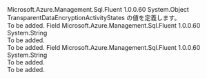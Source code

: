 <Type Name="TransparentDataEncryptionActivityStates" FullName="Microsoft.Azure.Management.Sql.Fluent.Models.TransparentDataEncryptionActivityStates">
  <TypeSignature Language="C#" Value="public static class TransparentDataEncryptionActivityStates" />
  <TypeSignature Language="ILAsm" Value=".class public auto ansi abstract sealed beforefieldinit TransparentDataEncryptionActivityStates extends System.Object" />
  <TypeSignature Language="DocId" Value="T:Microsoft.Azure.Management.Sql.Fluent.Models.TransparentDataEncryptionActivityStates" />
  <TypeSignature Language="VB.NET" Value="Public Class TransparentDataEncryptionActivityStates" />
  <TypeSignature Language="F#" Value="type TransparentDataEncryptionActivityStates = class" />
  <AssemblyInfo>
    <AssemblyName>Microsoft.Azure.Management.Sql.Fluent</AssemblyName>
    <AssemblyVersion>1.0.0.60</AssemblyVersion>
  </AssemblyInfo>
  <Base>
    <BaseTypeName>System.Object</BaseTypeName>
  </Base>
  <Interfaces />
  <Docs>
    <summary>
            TransparentDataEncryptionActivityStates の値を定義します。
            </summary>
    <remarks>To be added.</remarks>
  </Docs>
  <Members>
    <Member MemberName="Decrypting">
      <MemberSignature Language="C#" Value="public const string Decrypting;" />
      <MemberSignature Language="ILAsm" Value=".field public static literal string Decrypting" />
      <MemberSignature Language="DocId" Value="F:Microsoft.Azure.Management.Sql.Fluent.Models.TransparentDataEncryptionActivityStates.Decrypting" />
      <MemberSignature Language="VB.NET" Value="Public Const Decrypting As String " />
      <MemberSignature Language="F#" Value="val mutable Decrypting : string" Usage="Microsoft.Azure.Management.Sql.Fluent.Models.TransparentDataEncryptionActivityStates.Decrypting" />
      <MemberType>Field</MemberType>
      <AssemblyInfo>
        <AssemblyName>Microsoft.Azure.Management.Sql.Fluent</AssemblyName>
        <AssemblyVersion>1.0.0.60</AssemblyVersion>
      </AssemblyInfo>
      <ReturnValue>
        <ReturnType>System.String</ReturnType>
      </ReturnValue>
      <Docs>
        <summary>To be added.</summary>
        <remarks>To be added.</remarks>
      </Docs>
    </Member>
    <Member MemberName="Encrypting">
      <MemberSignature Language="C#" Value="public const string Encrypting;" />
      <MemberSignature Language="ILAsm" Value=".field public static literal string Encrypting" />
      <MemberSignature Language="DocId" Value="F:Microsoft.Azure.Management.Sql.Fluent.Models.TransparentDataEncryptionActivityStates.Encrypting" />
      <MemberSignature Language="VB.NET" Value="Public Const Encrypting As String " />
      <MemberSignature Language="F#" Value="val mutable Encrypting : string" Usage="Microsoft.Azure.Management.Sql.Fluent.Models.TransparentDataEncryptionActivityStates.Encrypting" />
      <MemberType>Field</MemberType>
      <AssemblyInfo>
        <AssemblyName>Microsoft.Azure.Management.Sql.Fluent</AssemblyName>
        <AssemblyVersion>1.0.0.60</AssemblyVersion>
      </AssemblyInfo>
      <ReturnValue>
        <ReturnType>System.String</ReturnType>
      </ReturnValue>
      <Docs>
        <summary>To be added.</summary>
        <remarks>To be added.</remarks>
      </Docs>
    </Member>
  </Members>
</Type>